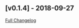 ## [v0.1.4] - 2018-09-27
[Full Changelog](https://github.com/stone-payments/emerald-components-ios/compare/v0.1.4...v0.1.4)
